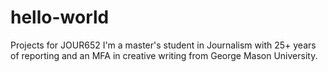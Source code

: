 # hello-world
Projects for JOUR652
I'm a master's student in Journalism with 25+ years of reporting and an MFA in creative writing from George Mason University.
